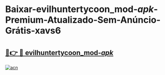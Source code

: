 # Baixar-evilhuntertycoon_mod-_apk_-Premium-Atualizado-Sem-Anúncio-Grátis-xavs6

# <h2><a href="https://gfpufa.esa.edu.pl?src=evilhuntertycoon_mod-_apk_&ref=xavs6">🔗👉 🔴 evilhuntertycoon_mod-_apk_</a></h2>

[![acn](https://github.com/user-attachments/assets/0f9c940e-d8b0-45ae-aac7-cd30a18b3e1c)](https://gfpufa.esa.edu.pl?src=evilhuntertycoon_mod-_apk_&ref=xavs6)

